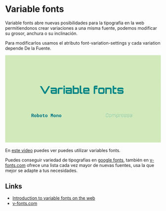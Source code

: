 # Variable fonts

Variable fonts abre nuevas posibilidades para la tipografía en la web permitiendonos crear variaciones a una misma fuente, podemos modificar su grosor, anchura o su inclinación.

Para modificarlos usamos el atributo font-variation-settings y cada variation depende De la Fuente.

![](demo/variable-fonts.gif)

En [este video](https://youtu.be/_tv-JLaSaIY) puedes ver puedes utilizar variables fonts.

Puedes conseguir variedad de tipografias en [google fonts](https://fonts.google.com/), también en [v-fonts.com](v-fonts.com) ofrece una lista cada vez mayor de nuevas fuentes, usa la que mejor se adapte a tus necesidades.

## Links

- [Introduction to variable fonts on the web](https://web.dev/variable-fonts/)
- [v-fonts.com](v-fonts.com)
